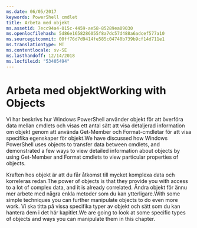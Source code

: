 ```yaml
---
ms.date: 06/05/2017
keywords: PowerShell cmdlet
title: Arbeta med objekt
ms.assetid: 7ecc94a4-015c-4459-ae58-85289ea09030
ms.openlocfilehash: 5d86e1658286055f8a7dc57d488a6adcef577a10
ms.sourcegitcommit: 00ff76d7d9414fe585c04740b739b9cf14d711e1
ms.translationtype: MT
ms.contentlocale: sv-SE
ms.lasthandoff: 12/14/2018
ms.locfileid: "53405494"
---
```

# <a name="working-with-objects"></a><span data-ttu-id="5cdc8-103">Arbeta med objekt</span><span class="sxs-lookup"><span data-stu-id="5cdc8-103">Working with Objects</span></span>

<span data-ttu-id="5cdc8-104">Vi har beskrivs hur Windows PowerShell använder objekt för att överföra data mellan cmdlets och visas ett antal sätt att visa detaljerad information om objekt genom att använda Get-Member och Format-cmdletar för att visa specifika egenskaper för objekt.</span><span class="sxs-lookup"><span data-stu-id="5cdc8-104">We have discussed how Windows PowerShell uses objects to transfer data between cmdlets, and demonstrated a few ways to view detailed information about objects by using Get-Member and Format cmdlets to view particular properties of objects.</span></span>

<span data-ttu-id="5cdc8-105">Kraften hos objekt är att du får åtkomst till mycket komplexa data och korreleras redan.</span><span class="sxs-lookup"><span data-stu-id="5cdc8-105">The power of objects is that they provide you with access to a lot of complex data, and it is already correlated.</span></span> <span data-ttu-id="5cdc8-106">Ändra objekt för ännu mer arbete med några enkla metoder som du kan ytterligare.</span><span class="sxs-lookup"><span data-stu-id="5cdc8-106">With some simple techniques you can further manipulate objects to do even more work.</span></span> <span data-ttu-id="5cdc8-107">Vi ska titta på vissa specifika typer av objekt och sätt som du kan hantera dem i det här kapitlet.</span><span class="sxs-lookup"><span data-stu-id="5cdc8-107">We are going to look at some specific types of objects and ways you can manipulate them in this chapter.</span></span>